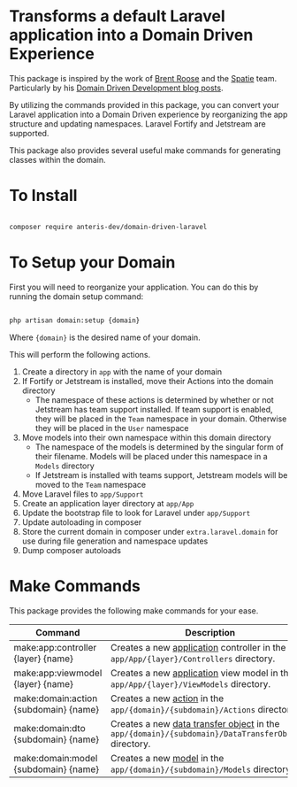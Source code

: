 # Transforms a default Laravel application into a Domain Driven Experience
This package is inspired by the work of [Brent Roose](https://github.com/brendt) and the [Spatie](https://spatie.be) team. Particularly by his [Domain Driven Development blog posts](https://stitcher.io/blog/laravel-beyond-crud-01-domain-oriented-laravel).

By utilizing the commands provided in this package, you can convert your Laravel application into a Domain Driven experience by reorganizing the app structure and updating namespaces. Laravel Fortify and Jetstream are supported.

This package also provides several useful make commands for generating classes within the domain.

# To Install
```bash

composer require anteris-dev/domain-driven-laravel

```

# To Setup your Domain
First you will need to reorganize your application. You can do this by running the domain setup command:

```bash

php artisan domain:setup {domain}

```
Where `{domain}` is the desired name of your domain.


This will perform the following actions.

1. Create a directory in `app` with the name of your domain
2. If Fortify or Jetstream is installed, move their Actions into the domain directory
    - The namespace of these actions is determined by whether or not Jetstream has team support installed. If team support is enabled, they will be placed in the `Team` namespace in your domain. Otherwise they will be placed in the `User` namespace
3. Move models into their own namespace within this domain directory
   - The namespace of the models is determined by the singular form of their filename. Models will be placed under this namespace in a `Models` directory
   - If Jetstream is installed with teams support, Jetstream models will be moved to the `Team` namespace
3. Move Laravel files to `app/Support`
4. Create an application layer directory at `app/App`
5. Update the bootstrap file to look for Laravel under `app/Support`
6. Update autoloading in composer
7. Store the current domain in composer under `extra.laravel.domain` for use during file generation and namespace updates
8. Dump composer autoloads

# Make Commands

This package provides the following make commands for your ease.

| Command | Description |
|--|--|
| make:app:controller {layer} {name} | Creates a new [application](https://stitcher.io/blog/laravel-beyond-crud-07-entering-the-application-layer) controller in the `app/App/{layer}/Controllers` directory. |
| make:app:viewmodel {layer} {name} | Creates a new [application](https://stitcher.io/blog/laravel-beyond-crud-07-entering-the-application-layer) view model in the `app/App/{layer}/ViewModels` directory. |
| make:domain:action {subdomain} {name} | Creates a new [action](https://stitcher.io/blog/laravel-beyond-crud-03-actions) in the `app/{domain}/{subdomain}/Actions` directory. |
| make:domain:dto {subdomain} {name} | Creates a new [data transfer object](https://stitcher.io/blog/laravel-beyond-crud-02-working-with-data) in the `app/{domain}/{subdomain}/DataTransferObjects` directory. |
| make:domain:model {subdomain} {name} | Creates a new [model](https://stitcher.io/blog/laravel-beyond-crud-04-models) in the `app/{domain}/{subdomain}/Models` directory. |
